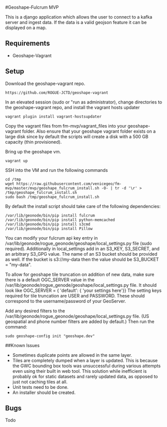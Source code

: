#Geoshape-Fulcrum MVP

This is a django application which allows the user to connect to a kafka server and ingest data. If the data is a valid geojson feature it can be displayed on a map.

## Requirements

 - Geoshape-Vagrant 
 
## Setup 

Download the geoshape-vagrant repo.
```
https://github.com/ROGUE-JCTD/geoshape-vagrant
```

In an elevated session (sudo or "run as administrator),
change directories to the geoshape-vagrant repo, and install the vagrant hosts updater
```
vagrant plugin install vagrant-hostsupdater
```

Copy the vagrant files from fm-mvp/vagrant_files into your geoshape-vagrant folder.  Also ensure that your geoshape vagrant folder exists on a large disk since by default the scripts will create a disk with a 500 GB capacity (thin provisioned).  

Bring up the geoshape vm.
```
vagrant up
```

SSH into the VM and run the following commands
```
cd /tmp
wget https://raw.githubusercontent.com/venicegeo/fm-mvp/master/mvp/geoshape_fulcrum_install.sh -O- | tr -d '\r' > /tmp/geoshape_fulcrum_install.sh
sudo bash /tmp/geoshape_fulcrum_install.sh
```

By default the install script should take care of the following dependencies:
```
/var/lib/geonode/bin/pip install fulcrum
/var/lib/geonode/bin/pip install python-memcached
/var/lib/geonode/bin/pip install s3cmd
/var/lib/geonode/bin/pip install Pillow
```

You can modify your fulcrum api key entry in /var/lib/geonode/rogue_geonode/geoshape/local_settings.py
 file (sudo required).  Additionally in local_settings add in an S3_KEY, S3_SECRET, and an arbitrary S3_GPG value.  The name of an S3 bucket should be provided as well.  If the bucket is s3://my-data then the value should be S3_BUCKET = "my-data".
 
To allow for geoshape tile truncation on addition of new data, make sure there is a default OGC_SERVER value in the  /var/lib/geonode/rogue_genode/geoshape/local_settings.py file. It should look like OGC_SERVER = { 'default': { 'your settings here'}}
The setting keys required for tile truncation are USER and PASSWORD. These should correspond to the username/password of your GeoServer.

Add any desired filters to the /var/lib/geonode/rogue_geonode/geoshape/local_settings.py file. (US geospatial and phone number filters are added by default.)
Then run the command:
```
sudo geoshape-config init "geoshape.dev"
```

##Known Issues

- Sometimes duplicate points are allowed in the same layer.
- Tiles are completely dumped when a layer is updated.  This is because the GWC bounding box tools was unsuccessful during various attempts even using their built in web tool.  This solution while inefficient is probably ok for static datasets and rarely updated data, as opposed to just not caching tiles at all.
- Unit tests need to be done.
- An installer should be created.

## Bugs

Todo
